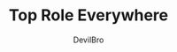 ---
title: Top Role Everywhere
author: DevilBro
description_markdown: >-
  Adds the highest role of a user as a tag.
github: https://github.com/mwittrien/
download: https://github.com/mwittrien/BetterDiscordAddons/tree/master/Plugins/TopRoleEverywhere
support: https://discord.gg/Z7PBux5
tags:
layout: product
---